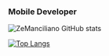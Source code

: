 ### Mobile Developer

![ZeManciliano GitHub stats](https://github-readme-stats.vercel.app/api?username=ZeManciliano&show_icons=true&theme=gotham)

[![Top Langs](https://github-readme-stats.vercel.app/api/top-langs/?username=ZeManciliano&layout=compact&theme=gotham)](https://github.com/ZeManciliano/github-readme-stats)

